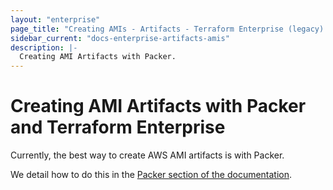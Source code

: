 ```yaml
---
layout: "enterprise"
page_title: "Creating AMIs - Artifacts - Terraform Enterprise (legacy) (legacy)"
sidebar_current: "docs-enterprise-artifacts-amis"
description: |-
  Creating AMI Artifacts with Packer.
---
```



# Creating AMI Artifacts with Packer and Terraform Enterprise

Currently, the best way to create AWS AMI artifacts is with Packer.

We detail how to do this in the [Packer section of the documentation](/docs/enterprise-legacy/packer/artifacts/creating-amis.html).

